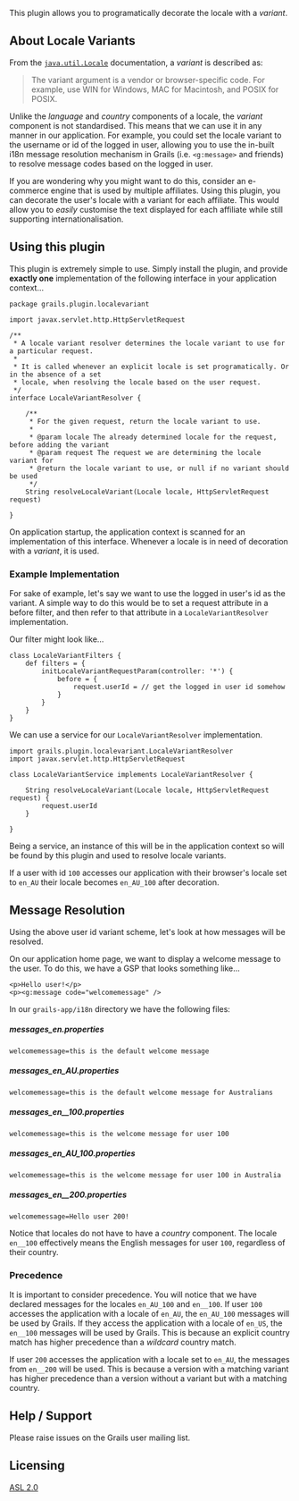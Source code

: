 This plugin allows you to programatically decorate the locale with a *variant*. 

## About Locale Variants

From the [`java.util.Locale`](http://download.oracle.com/javase/6/docs/api/java/util/Locale.html "Locale (Java Platform SE 6)") documentation, a *variant* is described as:

> The variant argument is a vendor or browser-specific code. For example, use WIN for Windows, MAC for Macintosh, and POSIX for POSIX. 

Unlike the *language* and *country* components of a locale, the *variant* component is not standardised. This means that we can use it in any manner in our application. For example, you could set the locale variant to the username or id of the logged in user, allowing you to use the in-built i18n message resolution mechanism in Grails (i.e. `<g:message>` and friends) to resolve message codes based on the logged in user.

If you are wondering why you might want to do this, consider an e-commerce engine that is used by multiple affiliates. Using this plugin, you can decorate the user's locale with a variant for each affiliate. This would allow you to *easily* customise the text displayed for each affiliate while still supporting internationalisation.

## Using this plugin

This plugin is extremely simple to use. Simply install the plugin, and provide **exactly one** implementation of the following interface in your application context…

    package grails.plugin.localevariant

    import javax.servlet.http.HttpServletRequest

    /**
     * A locale variant resolver determines the locale variant to use for a particular request.
     * 
     * It is called whenever an explicit locale is set programatically. Or in the absence of a set
     * locale, when resolving the locale based on the user request.
     */
    interface LocaleVariantResolver {
        
        /**
         * For the given request, return the locale variant to use.
         * 
         * @param locale The already determined locale for the request, before adding the variant
         * @param request The request we are determining the locale variant for
         * @return the locale variant to use, or null if no variant should be used 
         */
        String resolveLocaleVariant(Locale locale, HttpServletRequest request)

    }

On application startup, the application context is scanned for an implementation of this interface. Whenever a locale is in need of decoration with a *variant*, it is used.

### Example Implementation

For sake of example, let's say we want to use the logged in user's id as the variant. A simple way to do this would be to set a request attribute in a before filter, and then refer to that attribute in a `LocaleVariantResolver` implementation.

Our filter might look like…

    class LocaleVariantFilters {
        def filters = {
            initLocaleVariantRequestParam(controller: '*') {
                before = {
                    request.userId = // get the logged in user id somehow
                }
            }
        }
    }

We can use a service for our `LocaleVariantResolver` implementation.

    import grails.plugin.localevariant.LocaleVariantResolver
    import javax.servlet.http.HttpServletRequest
    
    class LocaleVariantService implements LocaleVariantResolver {

        String resolveLocaleVariant(Locale locale, HttpServletRequest request) {
            request.userId
        }
        
    }

Being a service, an instance of this will be in the application context so will be found by this plugin and used to resolve locale variants.

If a user with id `100` accesses our application with their browser's locale set to `en_AU` their locale becomes `en_AU_100` after decoration.

## Message Resolution

Using the above user id variant scheme, let's look at how messages will be resolved.

On our application home page, we want to display a welcome message to the user. To do this, we have a GSP that looks something like…

    <p>Hello user!</p>
    <p><g:message code="welcomemessage" />

In our `grails-app/i18n` directory we have the following files:

##### messages_en.properties

    welcomemessage=this is the default welcome message

##### messages\_en_AU.properties

    welcomemessage=this is the default welcome message for Australians

##### messages\_en\_\_100.properties

    welcomemessage=this is the welcome message for user 100

##### messages\_en\_AU\_100.properties

    welcomemessage=this is the welcome message for user 100 in Australia

##### messages\_en\_\_200.properties

    welcomemessage=Hello user 200!

Notice that locales do not have to have a *country* component. The locale `en__100` effectively means the English messages for user `100`, regardless of their country. 

### Precedence

It is important to consider precedence. You will notice that we have declared messages for the locales `en_AU_100` and `en__100`. If user `100` accesses the application with a locale of `en_AU`, the `en_AU_100` messages will be used by Grails. If they access the application with a locale of `en_US`, the `en__100` messages will be used by Grails. This is because an explicit country match has higher precedence than a *wildcard* country match.

If user `200` accesses the application with a locale set to `en_AU`, the messages from `en__200` will be used. This is because a version with a matching variant has higher precedence than a version without a variant but with a matching country.

## Help / Support

Please raise issues on the Grails user mailing list.

## Licensing

[ASL 2.0](http://www.apache.org/licenses/LICENSE-2.0.html "Apache License, Version 2.0")
